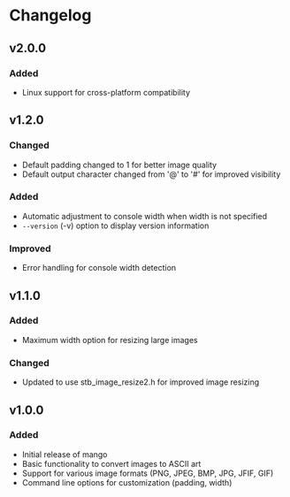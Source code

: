 # Changelog

## v2.0.0
### Added
- Linux support for cross-platform compatibility

## v1.2.0
### Changed
- Default padding changed to 1 for better image quality
- Default output character changed from '@' to '#' for improved visibility

### Added
- Automatic adjustment to console width when width is not specified
- `--version` (-v) option to display version information

### Improved
- Error handling for console width detection

## v1.1.0
### Added
- Maximum width option for resizing large images

### Changed
- Updated to use stb_image_resize2.h for improved image resizing

## v1.0.0
### Added
- Initial release of mango
- Basic functionality to convert images to ASCII art
- Support for various image formats (PNG, JPEG, BMP, JPG, JFIF, GIF)
- Command line options for customization (padding, width)